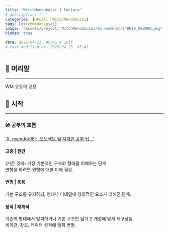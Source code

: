 ```yaml
---
title: "WitchMendokusai | Factory"
# description: ""
categories: [📀Post, 🥥WitchMendokusai]
tags: [WitchMendokusai]
image: "/assets/project/_WitchMendokusai/ScreenShot/240618_000000.png"
hidden: true

date: 2025-04-23. 05:41 # Init
# last_modified_at: 2025-04-23. 05:41
---
```


## 📀 머리말

---

WM 공동의 공장  

## 📀 시작

---

### 💿 공부의 흐름

['X, mamdok18': '오브젝트 및 디자인 공부 팁...'](https://x.com/mamdok18/status/1913968652350820730)  

#### 고증 \| 원안

(기존 것의) 가장 기본적인 구조와 형태를 이해하는 단계.  
변형을 하려면 원형에 대한 이해 필요.  

#### 변형 \| 응용

기본 구조를 유지하되, 형태나 디테일에 창의적인 요소가 더해진 단계.  

#### 창작 \| 재해석

기존의 형태에서 탈피하거나 기본 구조만 남기고 개성에 맞게 재구성됨.  
세계관, 장르, 캐릭터 성격에 맞춰 변형.  
